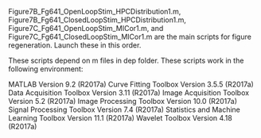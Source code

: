 Figure7B_Fg641_OpenLoopStim_HPCDistribution1.m, Figure7B_Fg641_ClosedLoopStim_HPCDistribution1.m, Figure7C_Fg641_OpenLoopStim_MICor1.m, and Figure7C_Fg641_ClosedLoopStim_MICor1.m are the main scripts for figure regeneration.
Launch these in this order.

These scripts depend on m files in dep folder.
These scripts work in the following environment: 

MATLAB                                                Version 9.2         (R2017a)
Curve Fitting Toolbox                                 Version 3.5.5       (R2017a)
Data Acquisition Toolbox                              Version 3.11        (R2017a)
Image Acquisition Toolbox                             Version 5.2         (R2017a)
Image Processing Toolbox                              Version 10.0        (R2017a)
Signal Processing Toolbox                             Version 7.4         (R2017a)
Statistics and Machine Learning Toolbox               Version 11.1        (R2017a)
Wavelet Toolbox                                       Version 4.18        (R2017a)